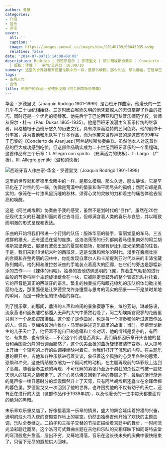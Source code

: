 ```yaml
---
author: 青藤
categories:
- 介绍
- 音乐
- 评论
cover:
  alt: ''
  caption: ''
  image: https://images.soomal.cc/images/doc/20140709/00043935.webp
  relative: false
date: '2014-07-09T15:14:08+08:00'
description: Rodrigo | 西班牙音乐 | 罗德里戈 | 阿兰胡埃斯协奏曲 | Concierto de Aranjuez | 源自：中国音乐学网
  | 版权：转载 |  平均/总评分：10.00/10
summary: 这里的世界就和罗德里戈眼中的一样，是那么模糊、那么久远、那么静谧。它是早已化在了时空的另一端，仿佛是荒漠中的蜃景和海平面尽头的孤帆；然而它却是真实的，像笼在一片漆黑里沉睡的秋林，须得心灵的灵敏的力和着生的痛苦体验去照亮和唤醒。这是《阿兰胡埃斯》协奏曲予我的感受……
tags:
- 古典入门
- 吉他
title: 苑囿中的遐思――罗德里戈和《阿兰胡埃斯协奏曲》
---
```


华金・罗德里戈（Joaquin Rodrigo 1901-1999）是西班牙作曲家。他漫长的一生几乎与二十世纪相始终。三岁时因白喉而失明的他凭籍惊人的天资掌握了作曲的技巧，同时还是一个优秀的钢琴家。他先后学于巴伦西亚和巴黎音乐师范学校，曾师从保尔・杜卡（Paul Dukas 1865-1935）。他是西班牙浪漫主义音乐传统的继承者，风格植根于西班牙悠久的历史文化，具有浓厚而独特的民间色彩。他的创作十分丰富，并为吉他和乐队写了许多作品，而为他带来世界声誉的是这首1939年写于巴黎的《Concierto de Aranjuez [阿兰胡埃斯协奏曲]》。虽然他本人对这首作品的巨大成功感到吃惊，但这部作品确实成为二十世纪西班牙音乐的一个里程碑。这首作品有三个乐章：I. Allegro con spirito （充满活力的快板）、II. Largo （广板）、III. Allegro gentile（温和的快板）

![西班牙盲人作曲家-华金・罗德里戈（Joaquin Rodrigo 1901-1999）](https://images.soomal.cc/images/doc/20140709/00043935.webp)





这里的世界就和罗德里戈眼中的一样，是那么模糊、那么久远、那么静谧。它是早已化在了时空的另一端，仿佛是荒漠中的蜃景和海平面尽头的孤帆；然而它却是真实的，像笼在一片漆黑里沉睡的秋林，须得心灵的灵敏的力和着生的痛苦体验去照亮和唤醒。

这是《阿兰胡埃斯》协奏曲予我的感受，虽然不是划时代的“巨作”，虽然在20世纪现代主义的狂潮里却面向着过去寻觅，但却满含着人类的喜乐与哀愁，并以精致而明澈的形式呈现和表达。

乐曲的开始将我们带进一个行猎的队伍：服饰华丽的骑手，富丽堂皇的车马，三五成群的猎犬，还有遥遥在望的旌旗。这浩浩荡荡的行列都向着马德里南郊的阿兰胡埃斯宫堡奔去，那里有波旁王室的夏宫和猎场，那里有伊比利亚光荣繁盛的往昔。于是，我们来到18世纪末叶的西班牙，这是戈雅和索尔的时代，漫步在巍峨壮丽的宫阙和齐整秀丽的园林中，你能发现自摩尔人和卡斯提利亚时代以来的丰沛宝藏陈列期间，格列柯和维拉兹沃兹的手笔装点着高大的回廊，在它们的旁边是那幅新添的杰作――《裸体的玛哈》。独奏的吉他仿佛透明的飞翼，靠着生气勃勃的进行曲般的节奏将两个主题旋律缝合在一块，它被除定音鼓外的整个管弦乐队衬托着，它的声音是真正的西班牙的语言。繁复的独奏技巧和眼花缭乱的乐队织体勾勒出美丽的花边，那里面便是让罗德里戈终身憧憬与思考的现实的图景――不是某时某地的瞬间，而是一种永恒的律动着的存在。

到了慢乐章，刹那间，鼎沸的人声和喧闹的景象寂静下来，缤纷芳甸，琳琅陈设，流泉燕语和画栋雕栏都遁入无声的大气中萧然若隐了，阿兰胡埃斯宫寂寥的花园里只剩下一个身影踯躅徘徊。这个影子是作曲家，也是每一个演奏和倾听过这首作品的人。佩佩・罗梅洛曾对内维尔・马里纳讲述这乐章里的故事：当时，罗德里戈新生的儿子夭亡了，他怀着不能自已的悲痛和上帝对话，他的情绪是复杂的，有回忆、有焦虑、也有愤怒……不论这个传说是否真实，我们确都因乐章开头吉他的琶音和英国管沉静的音调而黯然了，这个优美至极的曲折旋律被装饰变奏，从大提琴上开始一个较短的上行的曲调接续映衬着它，为我们打开了沉思的内界。在主题乐思的展开中，吉他和各种乐器进行着交谈，象征着这个孤独的心灵里各种的思索、恐惧和冲突，这些情结被浓缩为一个疑问式的动机，在主题再现前的华彩段上达到了高潮。随着全奏主题的再现，不可化解的紧张乃至近于疯狂的杀伐之气被一股悲天悯人的狂喜之情卷走了。这个心灵仿佛又回到了神的眷顾之下，最后的渐行渐远的尾声像一缕日暮时分的烟霞飘然升上了天穹，只有阿兰胡埃斯还矗立在余晖盘桓的暮色里。罗德里戈又一次回到了他的世界，也许困扰他的不仅有幼子的夭亡，还有正在进行的大战（这部作品作于1939年初），以及他漫长的一生中每天都要面对的绝对的黑暗。

末乐章欢乐重又临了，好像接着第一乐章的情景，盛大的舞会延续着狩猎的兴奋，通明的烛火将入夜的宫殿变作地上的星空。仍然由独奏吉他开始了欢快的主题曲调，乐队全奏继之。二拍子和三拍子交替的节拍正描绘着宫廷中的舞步，一时间流光溢彩翩迁而至。这个洛可可式舞曲主题在吉他和乐队的交相辉映下如同哥特庙堂的穹顶般愈升愈高，层出不穷，又蓦地滑落，音乐在这长夜未央的庆典中很快结束了，只留下无尽的遐想供人回味。